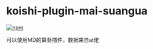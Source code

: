 # koishi-plugin-mai-suangua

[![npm](https://img.shields.io/npm/v/koishi-plugin-mai-suangua?style=flat-square)](https://www.npmjs.com/package/koishi-plugin-mai-suangua)

可以使用MD的算卦插件，数据来自at佬

